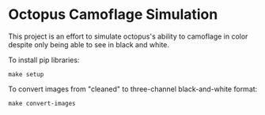 Octopus Camoflage Simulation
============================

This project is an effort to simulate octopus's ability to camoflage in color despite only being able to see in black and white.

To install pip libraries:

	make setup

To convert images from "cleaned" to three-channel black-and-white format:

	make convert-images